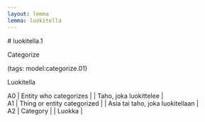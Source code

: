```yaml
---
layout: lemma
lemma: luokitella
---
```


<div class="sense">
# <span class="sensename">luokitella.1</span>

<span class="description">Categorize</span>

(tags: model:categorize.01)

<span class="description">Luokitella</span>

A0 | Entity who categorizes |   | Taho, joka luokittelee |  
A1 | Thing or entity categorized |   | Asia tai taho, joka luokitellaan |  
A2 | Category |   | Luokka |  

</div>

